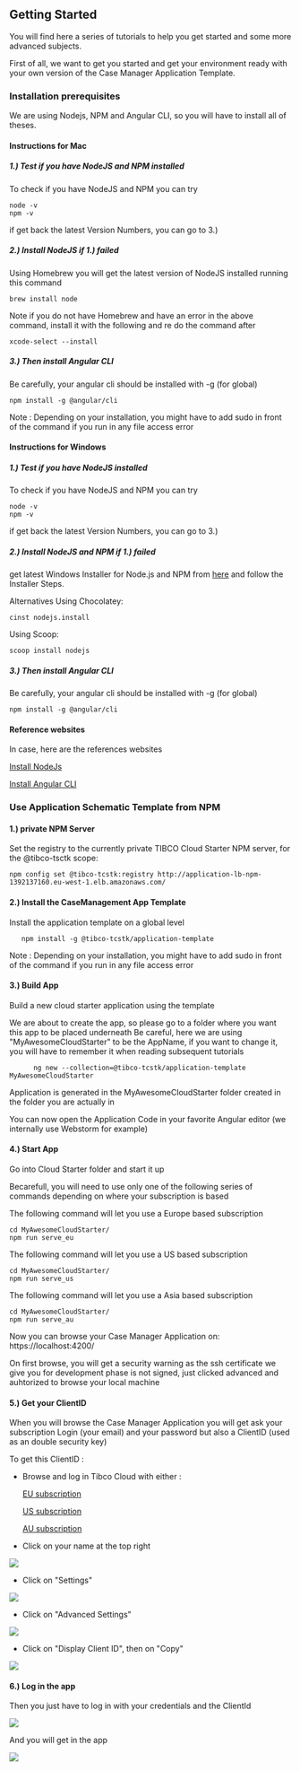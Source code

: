 ## Getting Started

You will find here a series of tutorials to help you get started and some more advanced subjects.

First of all, we want to get you started and get your environment ready with your own version of the Case Manager Application Template.


### Installation prerequisites

We are using Nodejs, NPM and Angular CLI, so you will have to install all of theses.


#### Instructions for Mac 

##### 1.) Test if you have NodeJS and NPM installed

To check if you have NodeJS and NPM you can try
```console
node -v
npm -v
```
if get back the latest Version Numbers, you can go to 3.)

##### 2.) Install NodeJS if 1.) failed
Using Homebrew you will get the latest version of NodeJS installed running this command
```console
brew install node
```

Note if you do not have Homebrew and have an error in the above command, install it with the following and re do the command after 
```console
xcode-select --install   
```

##### 3.) Then install Angular CLI 
Be carefully, your angular cli should be installed with -g (for global)


```console
npm install -g @angular/cli
```

Note : Depending on your installation, you might have to add sudo in front of the command if you run in any file access error

#### Instructions for Windows 

##### 1.) Test if you have NodeJS installed

To check if you have NodeJS and NPM you can try
```console
node -v
npm -v
```
if get back the latest Version Numbers, you can go to 3.)

##### 2.) Install NodeJS and NPM if 1.) failed

get latest Windows Installer for Node.js and NPM from [here](https://nodejs.org/en/download/) and follow the Installer Steps.

Alternatives
Using Chocolatey:
```
cinst nodejs.install
```
Using Scoop:
```
scoop install nodejs
```

##### 3.) Then install Angular CLI 
Be carefully, your angular cli should be installed with -g (for global)

```console
npm install -g @angular/cli
```

#### Reference websites

In case, here are the references websites

[Install NodeJs](https://nodejs.org/en/download/package-manager/)

[Install Angular CLI](https://www.npmjs.com/package/@angular/cli)



### Use Application Schematic Template from NPM

#### 1.)  private NPM Server

Set the registry to the currently private TIBCO Cloud Starter NPM server, for the @tibco-tsctk scope:

```console
npm config set @tibco-tcstk:registry http://application-lb-npm-1392137160.eu-west-1.elb.amazonaws.com/
```

#### 2.) Install the CaseManagement App Template

Install the application template on a global level

```console
   npm install -g @tibco-tcstk/application-template
```

Note : Depending on your installation, you might have to add sudo in front of the command if you run in any file access error

#### 3.) Build App

   Build a new cloud starter application using the template
   
   We are about to create the app, so please go to a folder where you want this app to be placed underneath
   Be careful, here we are using "MyAwesomeCloudStarter" to be the AppName, if you want to change it, you will have to remember it when reading subsequent tutorials
   
```console
      ng new --collection=@tibco-tcstk/application-template MyAwesomeCloudStarter
```

  Application is generated in the MyAwesomeCloudStarter folder created in the folder you are actually in

  You can now open the Application Code in your favorite Angular editor (we internally use Webstorm for example)


#### 4.) Start App

Go into Cloud Starter folder and start it up

Becarefull, you will need to use only one of the following series of commands depending on where your subscription is based 

The following command will let you use a Europe based subscription
```console
cd MyAwesomeCloudStarter/
npm run serve_eu
```

The following command will let you use a US based subscription
```console
cd MyAwesomeCloudStarter/
npm run serve_us
```

The following command will let you use a Asia based subscription
```console
cd MyAwesomeCloudStarter/
npm run serve_au
```

Now you can browse your Case Manager Application on: https://localhost:4200/

On first browse, you will get a security warning as the ssh certificate we give you for development phase is not signed, just clicked advanced and auhtorized to browse your local machine

#### 5.) Get your ClientID

When you will browse the Case Manager Application you will get ask your subscription Login (your email) and your password but also a ClientID (used as an double security key)

To get this ClientID :
 - Browse and log in Tibco Cloud with either :
 
      [EU subscription](https://eu.account.cloud.tibco.com/manage/home)
      
      [US subscription](https://account.cloud.tibco.com/manage/home)
      
      [AU subscription](https://au.account.cloud.tibco.com/manage/home)
 
 
 - Click on your name at the top right 
 
 ![](001-user-setting-icon.png)
 
 
 - Click on "Settings"
 
 ![](001-user-setting.png)
 
 
 - Click on "Advanced Settings"
 
 ![](001-advanced-setting-icon.png)
 
 
 - Click on "Display Client ID", then on  "Copy"
 
 ![](001-client-id.png)
 

#### 6.) Log in the app

Then you just have to log in with your credentials and the ClientId

 ![](001-login.png)
 
 And you will get in the app
 
 ![](001-cm-app.png)




